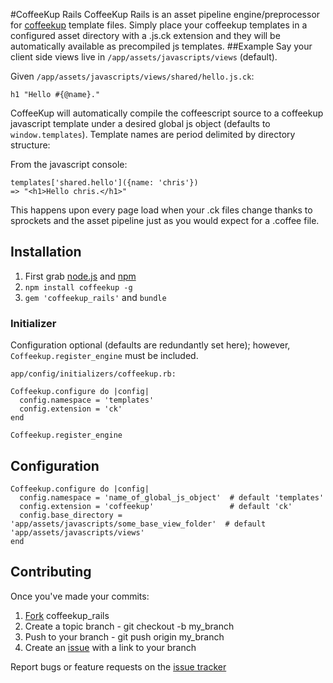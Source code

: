 #CoffeeKup Rails
CoffeeKup Rails is an asset pipeline engine/preprocessor for [coffeekup](http://coffeekup.org/) template files.
Simply place your coffeekup templates in a configured asset directory with a .js.ck extension and they will be automatically available as precompiled js templates.
##Example
Say your client side views live in `/app/assets/javascripts/views` (default).

Given `/app/assets/javascripts/views/shared/hello.js.ck`:

    h1 "Hello #{@name}."

CoffeeKup will automatically compile the coffeescript source to a coffeekup javascript template under a desired 
global js object (defaults to `window.templates`). Template names are period delimited by directory structure:

From the javascript console:

    templates['shared.hello']({name: 'chris'})
    => "<h1>Hello chris.</h1>"

This happens upon every page load when your .ck files change thanks to sprockets and the asset pipeline just as you would expect for a .coffee file.

## Installation
  1. First grab [node.js](http://nodejs.org/#download) and [npm](https://github.com/isaacs/npm)
  2. `npm install coffeekup -g`
  3. `gem 'coffeekup_rails'` and `bundle`

### Initializer
Configuration optional (defaults are redundantly set here); however, `Coffeekup.register_engine` must be included.

    app/config/initializers/coffeekup.rb:
    
    Coffeekup.configure do |config|
      config.namespace = 'templates'
      config.extension = 'ck'
    end

    Coffeekup.register_engine

## Configuration
    Coffeekup.configure do |config|
      config.namespace = 'name_of_global_js_object'  # default 'templates'
      config.extension = 'coffeekup'                 # default 'ck'
      config.base_directory = 'app/assets/javascripts/some_base_view_folder'  # default 'app/assets/javascripts/views'
    end
    
## Contributing

Once you've made your commits:

1. [Fork](http://help.github.com/fork-a-repo/) coffeekup_rails
2. Create a topic branch - git checkout -b my_branch
3. Push to your branch - git push origin my_branch
4. Create an [issue](https://github.com/chrismccord/coffeekup_rails/issues) with a link to your branch

Report bugs or feature requests on the [issue tracker](https://github.com/chrismccord/coffeekup_rails/issues) 